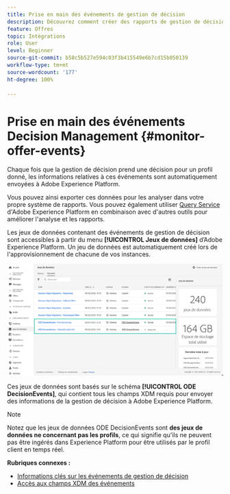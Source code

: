 ```yaml
---
title: Prise en main des événements de gestion de décision
description: Découvrez comment créer des rapports de gestion de décision dans Adobe Experience Platform.
feature: Offres
topic: Intégrations
role: User
level: Beginner
source-git-commit: b58c5b527e594c03f3b415549e6b7cd15b050139
workflow-type: tm+mt
source-wordcount: '177'
ht-degree: 100%

---
```


# Prise en main des événements Decision Management {#monitor-offer-events}

Chaque fois que la gestion de décision prend une décision pour un profil donné, les informations relatives à ces événements sont automatiquement envoyées à Adobe Experience Platform.

Vous pouvez ainsi exporter ces données pour les analyser dans votre propre système de rapports. Vous pouvez également utiliser [Query Service](https://experienceleague.adobe.com/docs/experience-platform/query/home.html?lang=fr) d&#39;Adobe Experience Platform en combinaison avec d&#39;autres outils pour améliorer l&#39;analyse et les rapports.

Les jeux de données contenant des événements de gestion de décision sont accessibles à partir du menu **[!UICONTROL Jeux de données]** d’Adobe Experience Platform. Un jeu de données est automatiquement créé lors de l&#39;approvisionnement de chacune de vos instances.

![](../../assets/events-datasets-list.png)

Ces jeux de données sont basés sur le schéma **[!UICONTROL ODE DecisionEvents]**, qui contient tous les champs XDM requis pour envoyer des informations de la gestion de décision à Adobe Experience Platform.

>[!NOTE]
>
>Notez que les jeux de données ODE DecisionEvents sont **des jeux de données ne concernant pas les profils**, ce qui signifie qu&#39;ils ne peuvent pas être ingérés dans Experience Platform pour être utilisés par le profil client en temps réel.

**Rubriques connexes :**

* [Informations clés sur les événements de gestion de décision](../reports/key-information.md)
* [Accès aux champs XDM des événements](../reports/xdm-fields.md)
